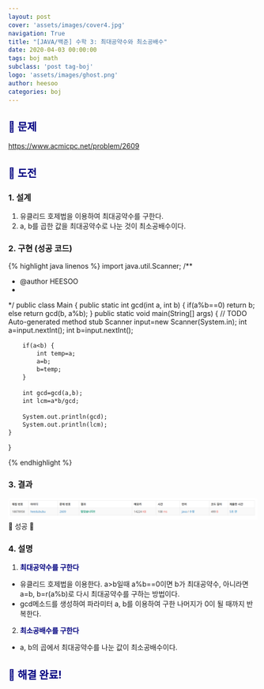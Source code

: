 ```yaml
---
layout: post
cover: 'assets/images/cover4.jpg'
navigation: True
title: "[JAVA/백준] 수학 3: 최대공약수와 최소공배수"
date: 2020-04-03 00:00:00
tags: boj math
subclass: 'post tag-boj'
logo: 'assets/images/ghost.png'
author: heesoo
categories: boj
---
```

## <span style="color:navy">👀 문제</span>
<https://www.acmicpc.net/problem/2609>

## <span style="color:navy">👊 도전</span>

### 1. 설계
1. 유클리드 호제법을 이용하여 최대공약수를 구한다.
2. a, b를 곱한 값을 최대공약수로 나눈 것이 최소공배수이다.

### 2. 구현 (성공 코드)
{% highlight java linenos %}
import java.util.Scanner;
/**
 * @author HEESOO
 *
 */
public class Main {
	public static int gcd(int a, int b) {
		if(a%b==0)
			return b;
		else
			return gcd(b, a%b);
	}
	public static void main(String[] args) {
		// TODO Auto-generated method stub
		Scanner input=new Scanner(System.in);
		int a=input.nextInt();
		int b=input.nextInt();
		
		if(a<b) {
			int temp=a;
			a=b;
			b=temp;
		}
		
		int gcd=gcd(a,b);
		int lcm=a*b/gcd;
		
		System.out.println(gcd);
		System.out.println(lcm);
	}
}

 {% endhighlight %}

### 3. 결과
![실행결과](./assets/images/200403_3.PNG)
🤟 성공 🤟  

### 4. 설명
1. **<span style="color:navy">최대공약수를 구한다</span>**
- 유클리드 호제법을 이용한다. a>b일때 a%b==0이면 b가 최대공약수, 아니라면 a=b, b=r(a%b)로 다시 최대공약수를 구하는 방법이다.
- gcd메소드를 생성하여 파라미터 a, b를 이용하여 구한 나머지가 0이 될 때까지 반복한다.
2. **<span style="color:navy">최소공배수를 구한다</span>**
- a, b의 곱에서 최대공약수를 나눈 값이 최소공배수이다.

## <span style="color:navy">👏 해결 완료!</span>

